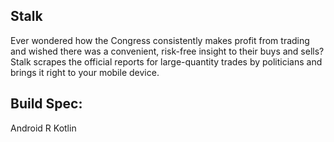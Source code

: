## Stalk

Ever wondered how the Congress consistently makes profit from trading and wished there was a convenient, risk-free insight to their buys and sells? Stalk scrapes the official reports for large-quantity trades by politicians and brings it right to your mobile device. 

## Build Spec:

Android R
Kotlin

